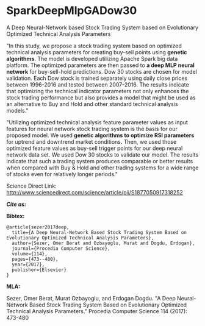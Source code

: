 # SparkDeepMlpGADow30
A Deep Neural-Network based Stock Trading System based on Evolutionary Optimized Technical Analysis Parameters

"In this study, we propose a stock trading system based on optimized technical analysis parameters for creating buy-sell points
using 	__genetic algorithms__. The model is developed utilizing Apache Spark big data platform. The optimized parameters are then
passed to 	__a deep MLP neural network__ for buy-sell-hold predictions. Dow 30 stocks are chosen for model validation. Each Dow
stock is trained separately using daily close prices between 1996-2016 and tested between 2007-2016. The results indicate that
optimizing the technical indicator parameters not only enhances the stock trading performance but also provides a model that
might be used as an alternative to Buy and Hold and other standard technical analysis models." 


"Utilizing optimized technical analysis feature parameter values as input features for neural network stock trading
system is the basis for our proposed model. We used 	__genetic algorithms to optimize RSI parameters__ for uptrend and
downtrend market conditions. Then, we used those optimized feature values as buy-sell trigger points for our deep
neural network data set. We used Dow 30 stocks to validate our model. The results indicate that such a trading
system produces comparable or better results when compared with Buy & Hold and other trading systems for a wide
range of stocks even for relatively longer periods."

Science Direct Link: http://www.sciencedirect.com/science/article/pii/S1877050917318252

_**Cite as:**_

**Bibtex:**

```
@article{sezer2017deep,
  title={A Deep Neural-Network Based Stock Trading System Based on Evolutionary Optimized Technical Analysis Parameters},
  author={Sezer, Omer Berat and Ozbayoglu, Murat and Dogdu, Erdogan},
  journal={Procedia Computer Science},
  volume={114},
  pages={473--480},
  year={2017},
  publisher={Elsevier}
}
```

**MLA:**

Sezer, Omer Berat, Murat Ozbayoglu, and Erdogan Dogdu. "A Deep Neural-Network Based Stock Trading System Based on Evolutionary Optimized Technical Analysis Parameters." Procedia Computer Science 114 (2017): 473-480
